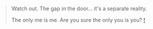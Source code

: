 > Watch out. The gap in the door...
> it's a separate reality.
>
> The only me is me.
> Are you sure the only you is you?
[!](./image01.jpg)
